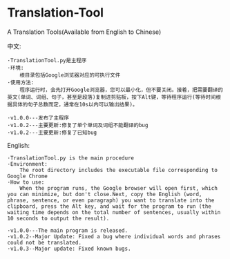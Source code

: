 # Translation-Tool
A Translation Tools(Available from English to Chinese)

中文:

    ·TranslationTool.py是主程序
    ·环境:
        根目录包括Google浏览器对应的可执行文件
    ·使用方法:
        程序运行时，会先打开Google浏览器，您可以最小化，但不要关闭。接着，把需要翻译的英文(单词、词组、句子，甚至是段落)复制进剪贴板，按下Alt键，等待程序运行(等待时间根据具体的句子总数而定，通常在10s以内可以输出结果)。

    ·v1.0.0---发布了主程序
    ·v1.0.2---主要更新:修复了单个单词及词组不能翻译的bug
    ·v1.0.2---主要更新:修复了已知bug

English:

    ·TranslationTool.py is the main procedure
    ·Environment:
        The root directory includes the executable file corresponding to Google Chrome
    ·How to use:
        When the program runs, the Google browser will open first, which you can minimize, but don't close.Next, copy the English (word, phrase, sentence, or even paragraph) you want to translate into the clipboard, press the Alt key, and wait for the program to run (the waiting time depends on the total number of sentences, usually within 10 seconds to output the result).

    ·v1.0.0---The main program is released.
    ·v1.0.2--Major Update: Fixed a bug where individual words and phrases could not be translated.
    ·v1.0.3--Major update: Fixed known bugs.
